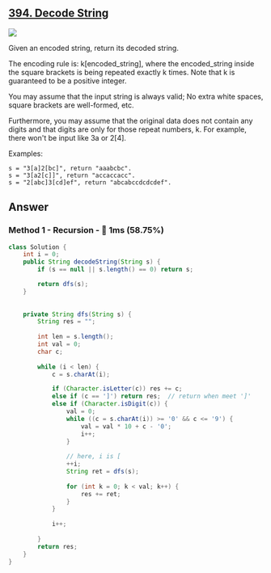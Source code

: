 ## [394. Decode String](https://leetcode.com/problems/decode-string/)

![](https://github.com/weltond/DataStructure/blob/master/medium.PNG)

Given an encoded string, return its decoded string.

The encoding rule is: k[encoded_string], where the encoded_string inside the square brackets is being repeated exactly k times. Note that k is guaranteed to be a positive integer.

You may assume that the input string is always valid; No extra white spaces, square brackets are well-formed, etc.

Furthermore, you may assume that the original data does not contain any digits and that digits are only for those repeat numbers, k. For example, there won't be input like 3a or 2[4].

Examples:

```
s = "3[a]2[bc]", return "aaabcbc".
s = "3[a2[c]]", return "accaccacc".
s = "2[abc]3[cd]ef", return "abcabccdcdcdef".
```

## Answer
### Method 1 - Recursion - :rabbit: 1ms (58.75%)

```java
class Solution {
    int i = 0;
    public String decodeString(String s) {
        if (s == null || s.length() == 0) return s;

        return dfs(s);
    }
    
    
    private String dfs(String s) {
        String res = "";
        
        int len = s.length();
        int val = 0;
        char c;
        
        while (i < len) {
            c = s.charAt(i);

            if (Character.isLetter(c)) res += c;
            else if (c == ']') return res;  // return when meet ']'
            else if (Character.isDigit(c)) {
                val = 0;
                while ((c = s.charAt(i)) >= '0' && c <= '9') {
                    val = val * 10 + c - '0';
                    i++;
                }
                
                // here, i is [
                ++i;
                String ret = dfs(s);
                
                for (int k = 0; k < val; k++) {
                    res += ret;
                }
            }
            
            i++;
            
        }
        return res;
    }
}
```
